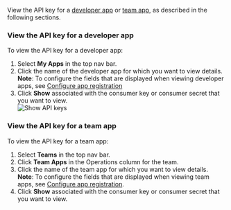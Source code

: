 View the API key for a [developer app](#view-api-key-dev) or [team app](#view-api-key-team), as described in the following sections.

### View the API key for a developer app

To view the API key for a developer app:

1. Select **My Apps** in the top nav bar.
2. Click the name of the developer app for which you want to view details.  
**Note**: To configure the fields that are displayed when viewing developer apps, see [Configure app registration](configure-app-registration)
3. Click **Show** associated with the consumer key or consumer secret that you want to view.  
![Show API keys](https://www.drupal.org/files/api-key-v2.png)

### View the API key for a team app

To view the API key for a team app:

1. Select **Teams** in the top nav bar.
2. Click **Team Apps** in the Operations column for the team.
3. Click the name of the team app for which you want to view details.  
**Note**: To configure the fields that are displayed when viewing team apps, see [Configure app registration](configure-app-registration).
4. Click **Show** associated with the consumer key or consumer secret that you want to view.